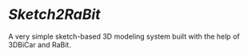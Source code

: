 # *Sketch2RaBit*
A very simple sketch-based 3D modeling system built with the help of 3DBiCar and RaBit.

